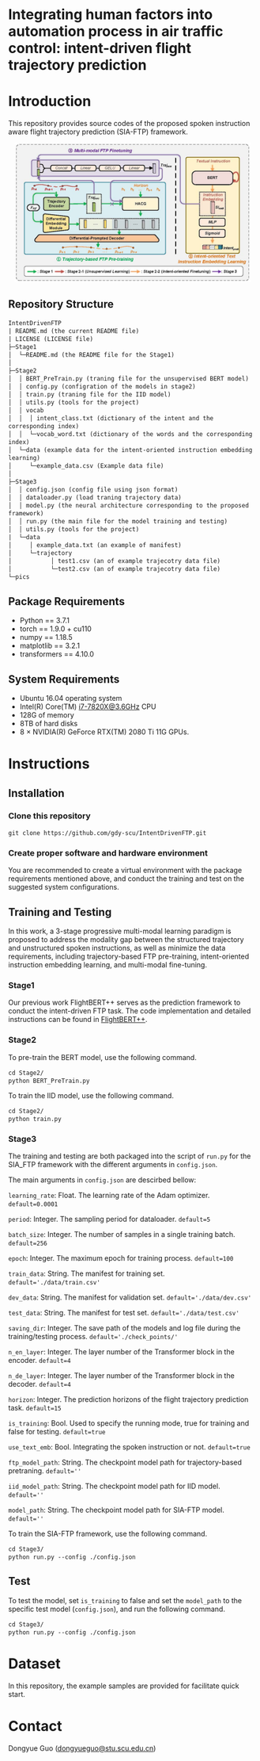 # Integrating human factors into automation process in air traffic control: intent-driven flight trajectory prediction


# Introduction

This repository provides source codes of the proposed spoken instruction aware flight trajectory prediction (SIA-FTP) framework. 

<p  align="middle"><img src="pics/SIA-FTP.jpg"  width="95%"/></p>

## Repository Structure
```
IntentDrivenFTP
| README.md (the current README file)
| LICENSE (LICENSE file)
├─Stage1
│  └─README.md (the README file for the Stage1) 
│  
├─Stage2
│  │ BERT_PreTrain.py (traning file for the unsupervised BERT model)
│  │ config.py (configration of the models in stage2)
│  │ train.py (traning file for the IID model) 
│  │ utils.py (tools for the project)
│  │ vocab
│  │  │ intent_class.txt (dictionary of the intent and the corresponding index)
│  │  └─vocab_word.txt (dictionary of the words and the corresponding index)
│  └─data (example data for the intent-oriented instruction embedding learning)
│     └─example_data.csv (Example data file)
│ 
├─Stage3
│  │ config.json (config file using json format)
│  │ dataloader.py (load traning trajectory data)
│  │ model.py (the neural architecture corresponding to the proposed framework)
│  │ run.py (the main file for the model training and testing)
│  │ utils.py (tools for the project)
|  └─data
│     │ example_data.txt (an example of manifest)
│     └─trajectory
│           │ test1.csv (an of example trajecotry data file)
│           └─test2.csv (an of example trajecotry data file)
└─pics

```

## Package Requirements

+ Python == 3.7.1
+ torch == 1.9.0 + cu110
+ numpy == 1.18.5
+ matplotlib == 3.2.1
+ transformers == 4.10.0

## System Requirements
+ Ubuntu 16.04 operating system
+ Intel(R) Core(TM) i7-7820X@3.6GHz CPU
+ 128G of memory
+ 8TB of hard disks
+ 8 $\times$ NVIDIA(R) GeForce RTX(TM) 2080 Ti 11G GPUs.


# Instructions
## Installation

### Clone this repository

```
git clone https://github.com/gdy-scu/IntentDrivenFTP.git
```

### Create proper software and hardware environment

You are recommended to create a virtual environment with the package requirements mentioned above, and conduct the 
training and test on the suggested system configurations.

## Training and Testing
In this work, a 3-stage progressive multi-modal learning paradigm is proposed to address the modality gap between the structured trajectory and unstructured spoken instructions, as well as minimize the data requirements, including trajectory-based FTP pre-training, intent-oriented instruction embedding learning, and multi-modal fine-tuning.

### Stage1 
Our previous work FlightBERT++ serves as the prediction framework to conduct the intent-driven FTP task. 
The code implementation and detailed instructions can be found in <a href="https://github.com/gdy-scu/FlightBERT_PP">FlightBERT++</a>. 

### Stage2 
To pre-train the BERT model, use the following command.

```
cd Stage2/
python BERT_PreTrain.py
```

To train the IID model, use the following command.

```
cd Stage2/
python train.py
```

### Stage3
The training and testing are both packaged into the script of `run.py` for the SIA_FTP framework with the different arguments in `config.json`. 

The main arguments in `config.json` are descirbed bellow:

`learning_rate`: Float. The learning rate of the Adam optimizer. `default=0.0001`

`period`: Integer. The sampling period for dataloader. `default=5`

`batch_size`: Integer. The number of samples in a single training batch. `default=256`

`epoch`: Integer. The maximum epoch for training process. `default=100`

`train_data`: String. The manifest for training set. `default='./data/train.csv'`

`dev_data`: String. The manifest for validation set. `default='./data/dev.csv'`

`test_data`: String. The manifest for test set. `default='./data/test.csv'`

`saving_dir`: Integer. The save path of the models and log file during the training/testing process. `default='./check_points/'`

`n_en_layer`: Integer. The layer number of the Transformer block in the encoder. `default=4`

`n_de_layer`: Integer. The layer number of the Transformer block in the decoder. `default=4`

`horizon`: Integer. The prediction horizons of the flight trajectory prediction task. `default=15`

`is_training`: Bool. Used to specify the running mode, true for training and false for testing. `default=true`

`use_text_emb`: Bool. Integrating the spoken instruction or not. `default=true`

`ftp_model_path`: String. The checkpoint model path for trajectory-based pretraning. `default=''`

`iid_model_path`: String. The checkpoint model path for IID model. `default=''`

`model_path`: String. The checkpoint model path for SIA-FTP model. `default=''`


To train the SIA-FTP framework, use the following command.

```
cd Stage3/
python run.py --config ./config.json
```

## Test

To test the model, set `is_training` to false and set the `model_path` to the specific test model (`config.json`), and run the following command.

```
cd Stage3/
python run.py --config ./config.json
```

# Dataset

In this repository, the example samples are provided for facilitate quick start. 

# Contact

Dongyue Guo (dongyueguo@stu.scu.edu.cn)